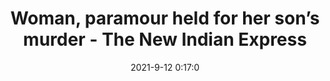 ---
"title": "Woman, paramour held for her son’s murder - The New Indian Express"
"date": "2021-9-12 0:17:0"
"feed_name": "GOOGLENEWS"
"feed_website": "https://news.google.com/search?q=drilling%2Bincident&hl=en-US&gl=US&ceid=US:en"
"feed_rss": "https://news.google.com/rss/search?q=drilling%2Bincident&hl=en-US&gl=US&ceid=US:en"
"link": "https://www.newindianexpress.com/cities/bengaluru/2021/sep/12/woman-paramour-held-for-her-sons-murder-2357507.html"
"file": "_posts/2021-1-1-93cca75df034007d3c7d195c10c6f26291bd1a7d.md"
"accident": "0"
"drilling": "0"
---